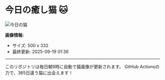 # 今日の癒し猫 🐱

![今日の猫](https://cdn2.thecatapi.com/images/2kt.jpg)

**画像情報:**
- サイズ: 500 x 332
- 最終更新: 2025-09-19 01:36

---

このリポジトリは毎日朝9時に自動で猫画像が更新されます。
GitHub Actionsの力で、365日違う猫に出会えます！
